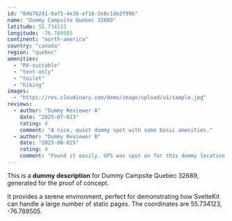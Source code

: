 ```yaml
---
id: "84676241-9af5-4e36-af16-2e8c1de2f996"
name: "Dummy Campsite Quebec 32689"
latitude: 55.734123
longitude: -76.789505
continent: "north-america"
country: "canada"
region: "quebec"
amenities:
  - "RV-suitable"
  - "tent-only"
  - "toilet"
  - "hiking"
images:
  - "https://res.cloudinary.com/demo/image/upload/v1/sample.jpg"
reviews:
  - author: "Dummy Reviewer A"
    date: "2025-07-013"
    rating: 4
    comment: "A nice, quiet dummy spot with some basic amenities."
  - author: "Dummy Reviewer B"
    date: "2025-08-025"
    rating: 4
    comment: "Found it easily. GPS was spot on for this dummy location."
---
```


This is a **dummy description** for Dummy Campsite Quebec 32689, generated for the proof of concept.

It provides a serene environment, perfect for demonstrating how SvelteKit can handle a large number of static pages. The coordinates are 55.734123, -76.789505.
